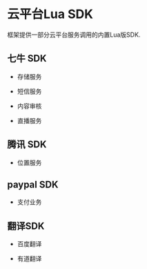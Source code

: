 # 云平台Lua SDK

  框架提供一部分云平台服务调用的内置Lua版SDK.

## 七牛 SDK

  * 存储服务

  * 短信服务

  * 内容审核

  * 直播服务

## 腾讯 SDK

  * 位置服务

## paypal SDK

  * 支付业务

## 翻译SDK

  * 百度翻译

  * 有道翻译